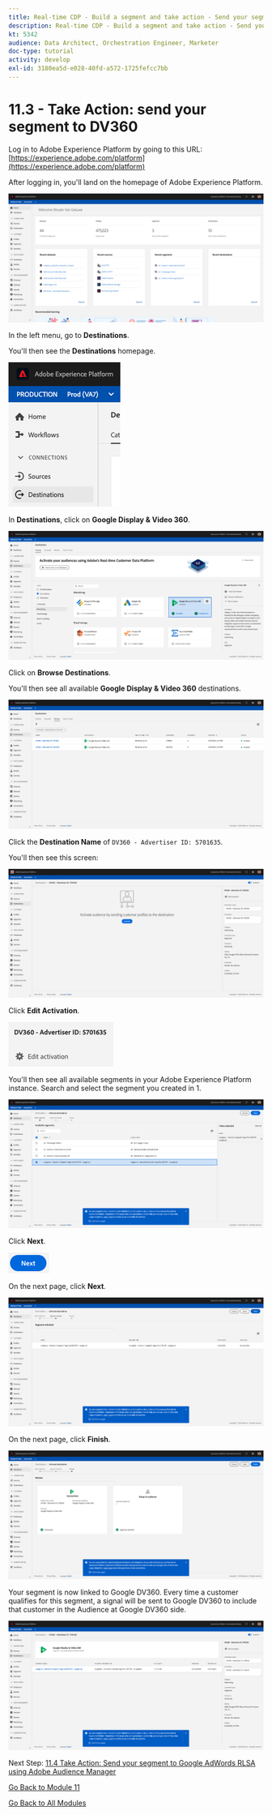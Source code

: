 ```yaml
---
title: Real-time CDP - Build a segment and take action - Send your segment to DV360
description: Real-time CDP - Build a segment and take action - Send your segment to DV360
kt: 5342
audience: Data Architect, Orchestration Engineer, Marketer
doc-type: tutorial
activity: develop
exl-id: 3180ea5d-e028-40fd-a572-1725fefcc7bb
---
```

# 11.3 - Take Action: send your segment to DV360

Log in to Adobe Experience Platform by going to this URL: [https://experience.adobe.com/platform](https://experience.adobe.com/platform)

After logging in, you'll land on the homepage of Adobe Experience Platform.

![Data Ingestion](./images/home.png)

In the left menu, go to **Destinations**.

You'll then see the **Destinations** homepage.

![RTCDP](./images/rtcdpmenudest.png)

In **Destinations**, click on **Google Display & Video 360**.

![RTCDP](./images/rtcdpgoogleseg.png)

Click on **Browse Destinations**.

You'll then see all available **Google Display & Video 360** destinations.

![RTCDP](./images/rtcdpgoogledest.png)

Click the **Destination Name** of `DV360 - Advertiser ID: 5701635`.

You'll then see this screen:

![RTCDP](./images/rtcdpgoogledest1.png)

Click **Edit Activation**.

![RTCDP](./images/rtcdpactivate.png)

You'll then see all available segments in your Adobe Experience Platform instance. Search and select the segment you created in 1.

![RTCDP](./images/rtcdpactivateseg.png)

Click **Next**.

![RTCDP](./images/rtcdpnext.png)

On the next page, click **Next**.

![RTCDP](./images/rtcdpnext1.png)

On the next page, click **Finish**.

![RTCDP](./images/rtcdpnext2.png)

Your segment is now linked to Google DV360. Every time a customer qualifies for this segment, a signal will be sent to Google DV360 to include that customer in the Audience at Google DV360 side.

![RTCDP](./images/rtcdpnext3.png)

Next Step: [11.4 Take Action: Send your segment to Google AdWords RLSA using Adobe Audience Manager](./ex4.md)

[Go Back to Module 11](./real-time-cdp-build-a-segment-take-action.md)

[Go Back to All Modules](../../overview.md)
